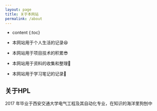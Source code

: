 ```yaml
---
layout: page
title: 关于本网站
permalink: /about
---
```

* content
{:toc}


* 本网站用于个人生活的记录:laughing:
* 本网站用于项目技术的积累:sunglasses:
* 本网站用于资料的收集和整理:diamond_shape_with_a_dot_inside:
* 本网站用于学习笔记的记录:book:

## 关于HPL
2017 年毕业于西安交通大学电气工程及其自动化专业，在知识的海洋里狗刨中 
